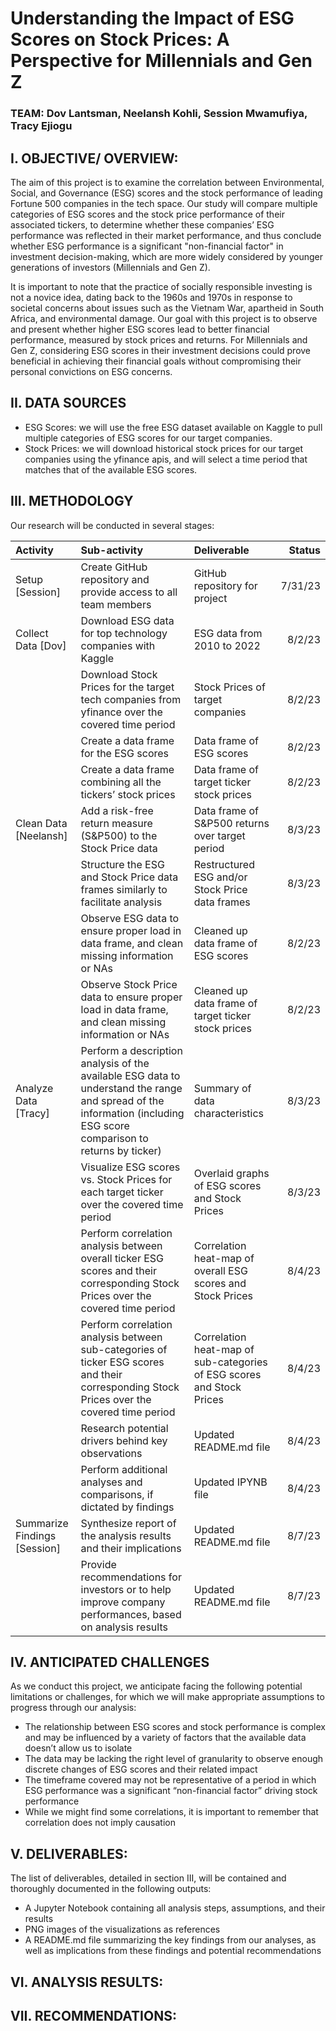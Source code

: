 # Understanding the Impact of ESG Scores on Stock Prices: A Perspective for Millennials and Gen Z

### TEAM: Dov Lantsman, Neelansh Kohli, Session Mwamufiya, Tracy Ejiogu

## I. OBJECTIVE/ OVERVIEW: 

The aim of this project is to examine the correlation between Environmental, Social, and Governance (ESG) scores and the stock performance of leading Fortune 500 companies in the tech space. Our study will compare multiple categories of ESG scores and the stock price performance of their associated tickers, to determine whether these companies’ ESG performance was reflected in their market performance, and thus conclude whether ESG performance is a significant "non-financial factor" in investment decision-making, which are more widely considered by younger generations of investors (Millennials and Gen Z).<br>

It is important to note that the practice of socially responsible investing is not a novice idea, dating back to the 1960s and 1970s in response to societal concerns about issues such as the Vietnam War, apartheid in South Africa, and environmental damage. Our goal with this project is to observe and present whether higher ESG scores lead to better financial performance, measured by stock prices and returns. For Millennials and Gen Z, considering ESG scores in their investment decisions could prove beneficial in achieving their financial goals without compromising their personal convictions on ESG concerns.

## II. DATA SOURCES

* ESG Scores: we will use the free ESG dataset available on Kaggle to pull multiple categories of ESG scores for our target companies.
* Stock Prices: we will download historical stock prices for our target companies using the yfinance apis, and will select a time period that matches that of the available ESG scores.
 
## III. METHODOLOGY

Our research will be conducted in several stages:

| Activity | Sub-activity | Deliverable | Status |
| :-------- | :------------ | :----------- | ------: |
| Setup [Session] | Create GitHub repository and provide access to all team members | GitHub repository for project | 7/31/23 |
| Collect Data [Dov] | Download ESG data for top technology companies with Kaggle | ESG data from 2010 to 2022 | 8/2/23 |
|  | Download Stock Prices for the target tech companies from yfinance over the covered time period | Stock Prices of target companies | 8/2/23 |
|  | Create a data frame for the ESG scores | Data frame of ESG scores | 8/2/23 |
|  | Create a data frame combining all the tickers’ stock prices | Data frame of target ticker stock prices | 8/2/23 |
| Clean Data [Neelansh] | Add a risk-free return measure (S&P500) to the Stock Price data | Data frame of S&P500 returns over target period | 8/3/23 |
|  | Structure the ESG and Stock Price data frames similarly to facilitate analysis | Restructured ESG and/or Stock Price data frames | 8/3/23 |
|  | Observe ESG data to ensure proper load in data frame, and clean missing information or NAs | Cleaned up data frame of ESG scores | 8/2/23 |
|  | Observe Stock Price data to ensure proper load in data frame, and clean missing information or NAs | Cleaned up data frame of target ticker stock prices | 8/2/23 |
| Analyze Data [Tracy] | Perform a description analysis of the available ESG data to understand the range and spread of the information (including ESG score comparison to returns by ticker) | Summary of data characteristics | 8/3/23 |
|  | Visualize ESG scores vs. Stock Prices for each target ticker over the covered time period | Overlaid graphs of ESG scores and Stock Prices | 8/3/23 |
|  | Perform correlation analysis between overall ticker ESG scores and their corresponding Stock Prices over the covered time period | Correlation heat-map of overall ESG scores and Stock Prices | 8/4/23 |
|  | Perform correlation analysis between sub-categories of ticker ESG scores and their corresponding Stock Prices over the covered time period | Correlation heat-map of sub-categories of ESG scores and Stock Prices | 8/4/23 |
|  | Research potential drivers behind key observations | Updated README.md file | 8/4/23 |
|  | Perform additional analyses and comparisons, if dictated by findings | Updated IPYNB file | 8/4/23 |
| Summarize Findings [Session] | Synthesize report of the analysis results and their implications | Updated README.md file | 8/7/23 |
|  | Provide recommendations for investors or to help improve company performances, based on analysis results | Updated README.md file | 8/7/23 |

## IV. ANTICIPATED CHALLENGES
As we conduct this project, we anticipate facing the following potential limitations or challenges, for which we will make appropriate assumptions to progress through our analysis:
* The relationship between ESG scores and stock performance is complex and may be influenced by a variety of factors that the available data doesn’t allow us to isolate
* The data may be lacking the right level of granularity to observe enough discrete changes of ESG scores and their related impact
* The timeframe covered may not be representative of a period in which ESG performance was a significant “non-financial factor” driving stock performance
* While we might find some correlations, it is important to remember that correlation does not imply causation

## V. DELIVERABLES:

The list of deliverables, detailed in section III, will be contained and thoroughly documented in the following outputs:
* A Jupyter Notebook containing all analysis steps, assumptions, and their results
* PNG images of the visualizations as references
* A README.md file summarizing the key findings from our analyses, as well as implications from these findings and potential recommendations

## VI. ANALYSIS RESULTS:



## VII. RECOMMENDATIONS:

